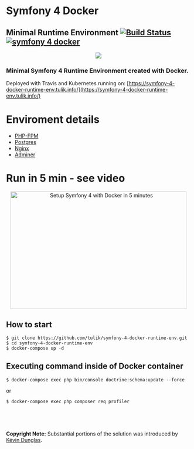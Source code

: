 # Symfony 4 Docker
## Minimal Runtime Environment [![Build Status](https://travis-ci.org/tulik/symfony-4-docker-runtime-env.svg?branch=master)](https://travis-ci.org/tulik/symfony-4-docker-runtime-env)  [![symfony 4 docker](https://img.shields.io/badge/dev-symfony%204-F7CA18.svg?style=flat)](https://github.com/tulik/symfony-4-docker-runtime-env)



<p align="center">
  <img src="https://raw.githubusercontent.com/tulik/tulik.github.io/source/img/2018-02-10/sf4_docker_minimal_runtime_env.png">
</p>


### Minimal Symfony 4 Runtime Environment created with Docker.
Deployed with Travis and Kubernetes running on: [https://symfony-4-docker-runtime-env.tulik.info/](https://symfony-4-docker-runtime-env.tulik.info/)

# Enviroment details
* [PHP-FPM](https://php-fpm.org/)
* [Postgres](https://www.postgresql.org/)
* [Nginx](https://nginx.org/en/)
* [Adminer](https://www.adminer.org/)

# Run in 5 min - see video

<p align="center">
	<a href="http://www.youtube.com/watch?feature=player_embedded&v=vu7ygQ0b8NI
	" target="_blank"><img src="http://img.youtube.com/vi/vu7ygQ0b8NI/0.jpg" 
	alt="Setup Symfony 4 with Docker in 5 minutes" width="480" height="320" border="0" /></a>
</p>

## How to start

```
$ git clone https://github.com/tulik/symfony-4-docker-runtime-env.git
$ cd symfony-4-docker-runtime-env
$ docker-compose up -d
```

## Executing command inside of Docker container

```
$ docker-compose exec php bin/console doctrine:schema:update --force
```

or

```
$ docker-compose exec php composer req profiler

```

## &nbsp;

**Copyright Note:** Substantial portions of the solution was introduced by [Kévin Dunglas](https://github.com/dunglas).
